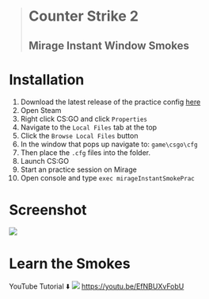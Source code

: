 > # Counter Strike 2
> ## Mirage Instant Window Smokes

# Installation

1. Download the latest release of the practice config [here](https://github.com/PINPAL/cs2-window/releases/latest/download/mirageInstantSmokePrac.cfg)
2. Open Steam
3. Right click CS:GO and click `Properties`
4. Navigate to the `Local Files` tab at the top
5. Click the `Browse Local Files` button
6. In the window that pops up navigate to: `game\csgo\cfg`
7. Then place the `.cfg` files into the folder.
8. Launch CS:GO
9. Start an practice session on Mirage
10. Open console and type `exec mirageInstantSmokePrac`

# Screenshot
![](https://github.com/PINPAL/cs2-window/blob/main/screenshot.png?raw=true)

# Learn the Smokes
YouTube Tutorial ⬇️
[![](https://github.com/PINPAL/cs2-window/blob/main/yt-thumbnail.png?raw=true)](https://youtu.be/EfNBUXvFobU)
https://youtu.be/EfNBUXvFobU
